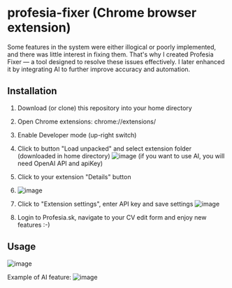# profesia-fixer (Chrome browser extension)
Some features in the system were either illogical or poorly implemented, and there was little interest in fixing them. That's why I created Profesia Fixer — a tool designed to resolve these issues effectively. I later enhanced it by integrating AI to further improve accuracy and automation.

## Installation

1. Download (or clone) this repository into your home directory
2. Open Chrome extensions: chrome://extensions/
3. Enable Developer mode (up-right switch)
5. Click to button "Load unpacked" and select extension folder (downloaded in home directory)
![image](https://github.com/user-attachments/assets/ed779ad2-aaa9-4b7b-8d9c-21f298b1e1ee) 
(if you want to use AI, you will need OpenAI API and apiKey)

7. Click to your extension "Details" button
8. ![image](https://github.com/user-attachments/assets/d6cca4e4-0f32-4a16-94b3-2bd84f7b8bc2)
9. Click to "Extension settings", enter API key and save settings
![image](https://github.com/user-attachments/assets/3d4a70a9-6b83-4bec-a19a-4d455bcd333c)
11. Login to Profesia.sk, navigate to your CV edit form and enjoy new features :-)



## Usage

![image](https://github.com/user-attachments/assets/78a15f0e-95fe-4833-af7e-e1b7fd0126fd)

Example of AI feature:
![image](https://github.com/user-attachments/assets/224ebb98-3d3b-474c-81d0-00c8c60d60dd)
